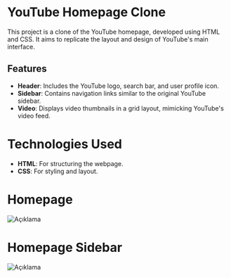 # **YouTube Homepage Clone**
This project is a clone of the YouTube homepage, developed using HTML and CSS. It aims to replicate the layout and design of YouTube's main interface.

## **Features**
- **Header**: Includes the YouTube logo, search bar, and user profile icon.
- **Sidebar**: Contains navigation links similar to the original YouTube sidebar.
- **Video**: Displays video thumbnails in a grid layout, mimicking YouTube's video feed.

# **Technologies Used**
- **HTML**: For structuring the webpage.
- **CSS**: For styling and layout.

# **Homepage**
![Açıklama](./youtubehtml/thumbnails/youtubehtml.gif)

# **Homepage Sidebar**
![Açıklama](./youtubehtml/thumbnails/sidebarhtml.gif)

